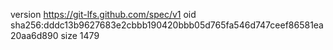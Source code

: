 version https://git-lfs.github.com/spec/v1
oid sha256:dddc13b9627683e2cbbb190420bbb05d765fa546d747ceef86581ea20aa6d890
size 1479
